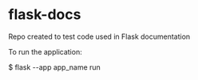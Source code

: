 # flask-docs
Repo created to test code used in Flask documentation

To run the application:

$ flask --app app_name run
